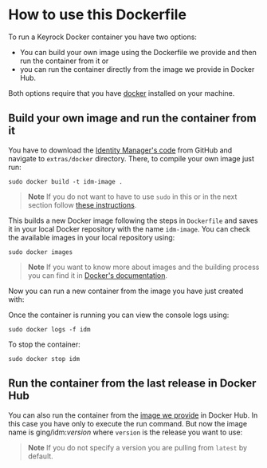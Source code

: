 # How to use this Dockerfile

To run a Keyrock Docker container you have two options: 

- You can build your own image using the Dockerfile we provide and then run the container from it or
- you can run the container directly from the image we provide in Docker Hub.

Both options require that you have [docker](https://docs.docker.com/installation/) installed on your machine.

## Build your own image and run the container from it

You have to download the [Identity Manager's code](https://github.com/ging/fiware-idm) from GitHub and navigate to `extras/docker` directory. There, to compile your own image just run:

	sudo docker build -t idm-image .


> **Note**
> If you do not want to have to use `sudo` in this or in the next section follow [these instructions](https://docs.docker.com/installation/ubuntulinux/#create-a-docker-group).

This builds a new Docker image following the steps in `Dockerfile` and saves it in your local Docker repository with the name `idm-image`. You can check the available images in your local repository using: 

	sudo docker images


> **Note**
> If you want to know more about images and the building process you can find it in [Docker's documentation](https://docs.docker.com/userguide/dockerimages/).

Now you can run a new container from the image you have just created with:

<!---
	sudo docker run -d --name idm-container -v [host_config_file]:/opt/fiware-idm/config.js -p [host_port]:[container_port] idm-image


Where the different params mean: 

* -d indicates that the container runs as a daemon
* --name is the name of the new container (you can use the name you want)
* -v stablishes a relation between a local folder (in your host computer) and a container's folder. In this case it is used to pass to the container the configuration file that Identity Manager needs to work. `host_config_file` has to be the location of a local file with that configuration following the [config template](https://github.com/ging/fiware-idm/blob/master/config.js.template).
* -p stablishes a relation between a local port and a container's port. You can use the port you want in `host_port` but `container_port` has to be the same that you have set in `config.app_port` in your config file. If you have set `config.https` to `true` you have to use here the https port.
* the last param is the name of the image


Here is an example of this command:

	sudo docker run -d --name idm -v /home/root/workspace/fiware-idm/config.js:/opt/fiware-idm/config.js -p 80:80 idm-image
-->

Once the container is running you can view the console logs using: 

	sudo docker logs -f idm


To stop the container:

	sudo docker stop idm



## Run the container from the last release in Docker Hub

You can also run the container from the [image we provide](https://hub.docker.com/r/ging/idm/) in Docker Hub. In this case you have only to execute the run command. But now the image name is ging/idm:*version* where `version` is the release you want to use:
<!---
	sudo docker run -d --name idm-container -v [host_config_file]:/opt/fiware-idm/config.js -p [host_port]:[container_port] ging/idm
-->
> **Note**
> If you do not specify a version you are pulling from `latest` by default.
